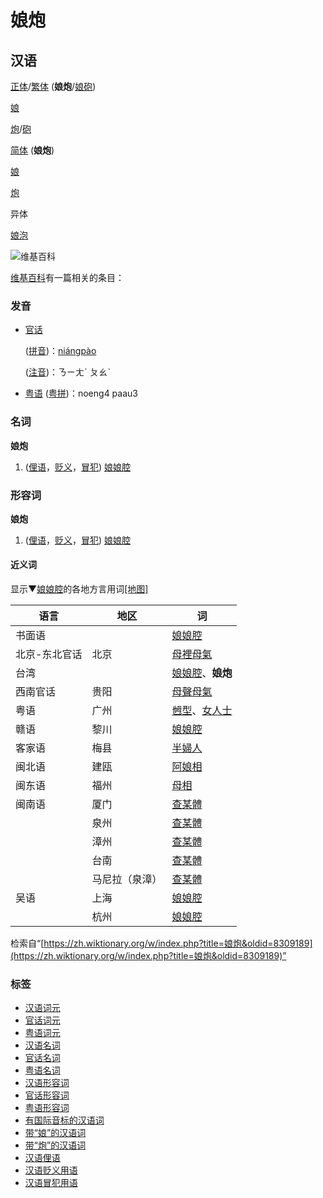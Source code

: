 # 娘炮

## 汉语

[正体](/wiki/%E6%AD%A3%E9%AB%94 "正体")/[繁体](/wiki/%E7%B9%81%E9%AB%94 "繁体") (**娘炮**/[娘砲](#漢語))

[娘](/wiki/%E5%A8%98#漢語 "娘")

[炮](/wiki/%E7%82%AE#漢語 "炮")/[砲](/wiki/%E7%A0%B2#漢語 "砲")

[简体](/wiki/%E7%B0%A1%E9%AB%94 "简体") (**娘炮**)

[娘](/wiki/%E5%A8%98#漢語 "娘")

[炮](/wiki/%E7%82%AE#漢語 "炮")

异体

[娘泡](/w/index.php?title=%E5%A8%98%E6%B3%A1&action=edit&redlink=1 "娘泡（页面不存在）")

![维基百科](//upload.wikimedia.org/wikipedia/commons/thumb/6/63/Wikipedia-logo.png/32px-Wikipedia-logo.png)

[维基百科](https://zh.wikipedia.org/wiki/zh:%E5%A8%98%E7%82%AE "w:zh:娘炮")有一篇相关的条目：

### 发音

-   [官话](https://zh.wikipedia.org/wiki/%E5%AE%98%E8%A9%B1 "w:官话")
    
    ([拼音](https://zh.wikipedia.org/wiki/%E6%BC%A2%E8%AA%9E%E6%8B%BC%E9%9F%B3 "w:汉语拼音"))：[niángpào](/wiki/ni%C3%A1ngp%C3%A0o "niángpào")
    
    ([注音](https://zh.wikipedia.org/wiki/%E6%B3%A8%E9%9F%B3%E7%AC%A6%E8%99%9F "w:注音符号"))：ㄋㄧㄤˊ ㄆㄠˋ

-   [粤语](https://zh.wikipedia.org/wiki/%E7%B2%B5%E8%AA%9E "w:粤语") ([粤拼](https://zh.wikipedia.org/wiki/%E9%A6%99%E6%B8%AF%E8%AA%9E%E8%A8%80%E5%AD%B8%E5%AD%B8%E6%9C%83%E7%B2%B5%E8%AA%9E%E6%8B%BC%E9%9F%B3%E6%96%B9%E6%A1%88 "w:香港语言学学会粤语拼音方案"))：noeng4 paau3

### 名词

**娘炮**

1.  ([俚语](/wiki/Appendix:Glossary#俚語 "Appendix:Glossary")，[贬义](/wiki/%E8%B2%B6%E7%BE%A9 "贬义")，[冒犯](/wiki/Appendix:Glossary#冒犯 "Appendix:Glossary")) [娘娘腔](/wiki/%E5%A8%98%E5%A8%98%E8%85%94 "娘娘腔")

### 形容词

**娘炮**

1.  ([俚语](/wiki/Appendix:Glossary#俚語 "Appendix:Glossary")，[贬义](/wiki/%E8%B2%B6%E7%BE%A9 "贬义")，[冒犯](/wiki/Appendix:Glossary#冒犯 "Appendix:Glossary")) [娘娘腔](/wiki/%E5%A8%98%E5%A8%98%E8%85%94 "娘娘腔")

#### 近义词

显示▼[娘娘腔](/wiki/%E5%A8%98%E5%A8%98%E8%85%94#漢語 "娘娘腔")的各地方言用词[[地图]](/wiki/Template:Zh-dial-map/%E5%A8%98%E5%A8%98%E8%85%94 "Template:Zh-dial-map/娘娘腔")

| 语言     | 地区 | 词               |
| -------- | ---- | ---------------- |
| 书面语   |      | [娘娘腔](/wiki/%E5%A8%98%E5%A8%98%E8%85%94#漢語 "娘娘腔") |
| 北京-东北官话 | 北京 | [母裡母氣](/w/index.php?title=%E6%AF%8D%E8%A3%A1%E6%AF%8D%E6%B0%A3&action=edit&redlink=1 "母裡母氣（页面不存在）") |
| 台湾     |      | [娘娘腔](/wiki/%E5%A8%98%E5%A8%98%E8%85%94#漢語 "娘娘腔")、**娘炮** |
| 西南官话 | 贵阳 | [母聲母氣](/w/index.php?title=%E6%AF%8D%E8%81%B2%E6%AF%8D%E6%B0%A3&action=edit&redlink=1 "母聲母氣（页面不存在）") |
| 粤语     | 广州 | [乸型](/wiki/%E4%B9%B8%E5%9E%8B#漢語 "乸型")、[女人士](/w/index.php?title=%E5%A5%B3%E4%BA%BA%E5%A3%AB&action=edit&redlink=1 "女人士（页面不存在）") |
| 赣语     | 黎川 | [娘娘腔](/wiki/%E5%A8%98%E5%A8%98%E8%85%94#漢語 "娘娘腔") |
| 客家语   | 梅县 | [半婦人](/w/index.php?title=%E5%8D%8A%E5%A9%A6%E4%BA%BA&action=edit&redlink=1 "半婦人（页面不存在）") |
| 闽北语   | 建瓯 | [阿娘相](/w/index.php?title=%E9%98%BF%E5%A8%98%E7%9B%B8&action=edit&redlink=1 "阿娘相（页面不存在）") |
| 闽东语   | 福州 | [母相](/w/index.php?title=%E6%AF%8D%E7%9B%B8&action=edit&redlink=1 "母相（页面不存在）") |
| 闽南语   | 厦门 | [查某體](/wiki/%E6%9F%A5%E6%9F%90%E9%AB%94#漢語 "查某體") |
|          | 泉州 | [查某體](/wiki/%E6%9F%A5%E6%9F%90%E9%AB%94#漢語 "查某體") |
|          | 漳州 | [查某體](/wiki/%E6%9F%A5%E6%9F%90%E9%AB%94#漢語 "查某體") |
|          | 台南 | [查某體](/wiki/%E6%9F%A5%E6%9F%90%E9%AB%94#漢語 "查某體") |
|          | 马尼拉（泉漳） | [查某體](/wiki/%E6%9F%A5%E6%9F%90%E9%AB%94#漢語 "查某體") |
| 吴语     | 上海 | [娘娘腔](/wiki/%E5%A8%98%E5%A8%98%E8%85%94#漢語 "娘娘腔") |
|          | 杭州 | [娘娘腔](/wiki/%E5%A8%98%E5%A8%98%E8%85%94#漢語 "娘娘腔") |

检索自“[https://zh.wiktionary.org/w/index.php?title=娘炮&oldid=8309189](https://zh.wiktionary.org/w/index.php?title=娘炮&oldid=8309189)”

### 标签

-   [汉语词元](/wiki/Category:%E6%BC%A2%E8%AA%9E%E8%A9%9E%E5%85%83 "Category:漢語詞元")
-   [官话词元](/wiki/Category:%E5%AE%98%E8%A9%B1%E8%A9%9E%E5%85%83 "Category:官話詞元")
-   [粤语词元](/wiki/Category:%E7%B2%B5%E8%AA%9E%E8%A9%9E%E5%85%83 "Category:粵語詞元")
-   [汉语名词](/wiki/Category:%E6%BC%A2%E8%AA%9E%E5%90%8D%E8%A9%9E "Category:漢語名詞")
-   [官话名词](/wiki/Category:%E5%AE%98%E8%A9%B1%E5%90%8D%E8%A9%9E "Category:官話名詞")
-   [粤语名词](/wiki/Category:%E7%B2%B5%E8%AA%9E%E5%90%8D%E8%A9%9E "Category:粵語名詞")
-   [汉语形容词](/wiki/Category:%E6%BC%A2%E8%AA%9E%E5%BD%A2%E5%AE%B9%E8%A9%9E "Category:漢語形容詞")
-   [官话形容词](/wiki/Category:%E5%AE%98%E8%A9%B1%E5%BD%A2%E5%AE%B9%E8%A9%9E "Category:官話形容詞")
-   [粤语形容词](/wiki/Category:%E7%B2%B5%E8%AA%9E%E5%BD%A2%E5%AE%B9%E8%A9%9E "Category:粵語形容詞")
-   [有国际音标的汉语词](/wiki/Category:%E6%9C%89%E5%9C%8B%E9%9A%9B%E9%9F%B3%E6%A8%99%E7%9A%84%E6%BC%A2%E8%AA%9E%E8%A9%9E "Category:有國際音標的漢語詞")
-   [带“娘”的汉语词](/wiki/Category:%E5%B8%B6%E3%80%8C%E5%A8%98%E3%80%8D%E7%9A%84%E6%BC%A2%E8%AA%9E%E8%A9%9E "Category:帶「娘」的漢語詞")
-   [带“炮”的汉语词](/wiki/Category:%E5%B8%B6%E3%80%8C%E7%82%AE%E3%80%8D%E7%9A%84%E6%BC%A2%E8%AA%9E%E8%A9%9E "Category:帶「炮」的漢語詞")
-   [汉语俚语](/wiki/Category:%E6%BC%A2%E8%AA%9E%E4%BF%9A%E8%AA%9E "Category:漢語俚語")
-   [汉语贬义用语](/wiki/Category:%E6%BC%A2%E8%AA%9E%E8%B2%B6%E7%BE%A9%E7%94%A8%E8%AA%9E "Category:漢語貶義用語")
-   [汉语冒犯用语](/wiki/Category:%E6%BC%A2%E8%AA%9E%E5%86%92%E7%8A%AF%E7%94%A8%E8%AA%9E "Category:漢語冒犯用語")